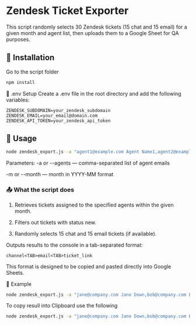 # Zendesk Ticket Exporter

This script randomly selects 30 Zendesk tickets (15 chat and 15 email) for a given month and agent list, then uploads them to a Google Sheet for QA purposes.

## 🔧 Installation

Go to the script folder

```bash
npm install
```

📄 .env Setup
Create a .env file in the root directory and add the following variables:

```env
ZENDESK_SUBDOMAIN=your_zendesk_subdomain
ZENDESK_EMAIL=your_email@domain.com
ZENDESK_API_TOKEN=your_zendesk_api_token
```

## 🚀 Usage

```bash
node zendesk_export.js -a "agent1@example.com Agent Name1,agent2@example.com Agent Name2" -m 2025-04
```

Parameters:
-a or --agents — comma-separated list of agent emails

-m or --month — month in YYYY-MM format

### 📤 What the script does

1. Retrieves tickets assigned to the specified agents within the given month.

2. Filters out tickets with status new.
3.  Randomly selects 15 chat and 15 email tickets (if available).

Outputs results to the console in a tab-separated format:

```php-template
channel<TAB>email<TAB>ticket_link
```

This format is designed to be copied and pasted directly into Google Sheets.

🧪 Example

```bash
node zendesk_export.js -a "jane@company.com Jane Down,bob@company.com Bob Smith" -m 2025-03
```

To copy resull into Clipboard use the following

```bash
node zendesk_export.js -a "jane@company.com Jane Down,bob@company.com Bob Smith" -m 2025-03 | pbcopy
```
